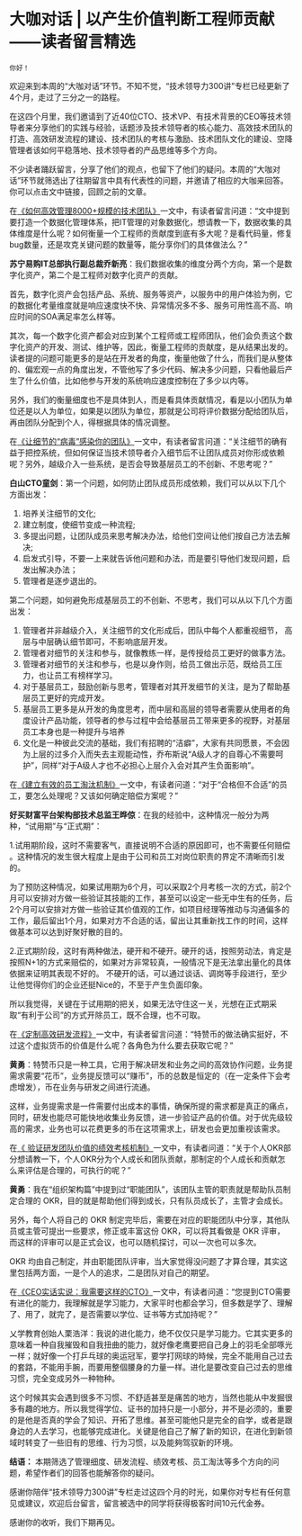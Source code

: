 # 大咖对话 | 以产生价值判断工程师贡献——读者留言精选

    你好！

欢迎来到本周的“大咖对话”环节。不知不觉，“技术领导力300讲”专栏已经更新了4个月，走过了三分之一的路程。

在这四个月里，我们邀请到了近40位CTO、技术VP、有技术背景的CEO等技术领导者来分享他们的实践与经验，话题涉及技术领导者的核心能力、高效技术团队的打造、高效研发流程的建设、技术团队的考核与激励、技术团队文化的建设、空降管理者该如何平稳落地、技术领导者的产品思维等多个方向。

不少读者踊跃留言，分享了他们的观点，也留下了他们的疑问。本周的“大咖对话”环节就筛选出了往期留言中具有代表性的问题，并邀请了相应的大咖来回答。你可以点击文中链接，回顾之前的文章。

在[《如何高效管理8000+规模的技术团队》](http://time.geekbang.org/column/article/9308)一文中，有读者留言问道：“文中提到要打造一个数据化管理体系，把IT管理的对象数据化，想请教一下，数据收集的具体维度是什么呢？如何衡量一个工程师的贡献度到底有多大呢？是看代码量，修复bug数量，还是攻克关键问题的数量等，能分享你们的具体做法么？”

**苏宁易购IT总部执行副总裁乔新亮**：我们数据收集的维度分两个方向，第一个是数字化资产，第二个是工程师对数字化资产的贡献。

首先，数字化资产会包括产品、系统、服务等资产，以服务中的用户体验为例，它的数据化考量维度就是响应速度快不快、异常情况多不多、服务可用性高不高、响应时间的SOA满足率怎么样等。

其次，每一个数字化资产都会对应到某个工程师或工程师团队，他们会负责这个数字化资产的开发、测试、维护等，因此，衡量工程师的贡献度，是从结果出发的。读者提的问题可能更多的是站在开发者的角度，衡量他做了什么，而我们是从整体的、偏宏观一点的角度出发，不管他写了多少代码、解决多少问题，只看他最后产生了什么价值，比如他参与开发的系统响应速度控制在了多少以内等。

另外，我们的衡量细度也不是具体到人，而是看具体贡献情况，看是以小团队为单位还是以人为单位，如果是以团队为单位，那就是公司将评价数据分配给团队后，再由团队分配到个人，得根据具体的情况调整。

在[《让细节的“病毒”感染你的团队》](http://time.geekbang.org/column/article/8273)一文中，有读者留言问道：“关注细节的确有益于把控系统，但如何保证当技术领导者介入细节后不让团队成员对你形成依赖呢？另外，越级介入一些系统，是否会导致基层员工的不创新、不思考呢？”

**白山CTO童剑**：第一个问题，如何防止团队成员形成依赖，我们可以从以下几个方面出发：

1.  培养关注细节的文化;
2.  建立制度，使细节变成一种流程;
3.  多提出问题，让团队成员来思考解决办法，给他们空间让他们按自己方法去解决;
4.  启发式引导，不要一上来就告诉他问题和办法，而是要引导他们发现问题，启发出解决办法；
5.  管理者是逐步退出的。

第二个问题，如何避免形成基层员工的不创新、不思考，我们可以从以下几个方面出发：

1.  管理者并非越级介入，关注细节的文化形成后，团队中每个人都重视细节， 高层与中层确认细节即可，不影响底层开发。
2.  管理者对细节的关注和参与，就像教练一样，是传授给员工更好的做事方法。
3.  管理者对细节的关注和参与，也是以身作则，给员工做出示范，既给员工压力，也让员工有榜样学习。
4.  对于基层员工，鼓励创新与思考，管理者对其开发细节的关注，是为了帮助基层员工更好的完成开发。
5.  基层员工更多是从开发的角度思考，而中层和高层的领导者需要从使用者的角度设计产品功能，领导者的参与过程中会给基层员工带来更多的视野，对基层员工本身也是一种提升与培养
6.  文化是一种彼此交流的基础，我们有招聘的“洁癖”，大家有共同愿景，不会因为上层的过多介入而失去主观能动性，乔布斯说“A级人才的自尊心不需要呵护”，同样“对于A级人才也不必担心上层介入会对其产生负面影响”。

在[《建立有效的员工淘汰机制》](http://time.geekbang.org/column/article/8240)一文中，有读者问道：“对于“合格但不合适”的员工，要怎么处理呢？又该如何确定赔偿方案呢？”

**好买财富平台架构部技术总监王晔倞**：在我的经验中，这种情况一般分为两种，“试用期”与“正式期”：

1.试用期阶段，这时不需要客气，直接说明不合适的原因即可，也不需要任何赔偿 。这种情况的发生很大程度上是由于公司和员工对岗位职责的界定不清晰而引发的。

为了预防这种情况，如果试用期为6个月，可以采取2个月考核一次的方式，前2个月可以安排对方做一些验证其技能的工作，甚至可以设定一些无中生有的任务，后2个月可以安排对方做一些验证其价值观的工作，如项目经理等推动与沟通偏多的工作，最后留出1个月，如果对方不合适的话，留出让其重新找工作的时间，这样做基本可以达到好聚好散的目的。

2.正式期阶段，这时有两种做法，硬开和不硬开。硬开的话，按照劳动法，肯定是按照N+1的方式来赔偿的，如果对方非常较真，一般情况下是无法拿出量化的具体依据来证明其表现不好的。 不硬开的话，可以通过谈话、调岗等手段进行，至少让他觉得你们的企业还挺Nice的，不至于产生负面印象。

所以我觉得，关键在于试用期的把关，如果无法守住这一关，光想在正式期采取“有利于公司”的方式开除员工，既不合理，也不可取。

在[《定制高效研发流程》](http://time.geekbang.org/column/article/6976)一文中，有读者留言问道：“特赞币的做法确实挺好，不过这个虚拟货币的价值是什么呢？各角色为什么要去获取它呢？”

**黄勇**：特赞币只是一种工具，它用于解决研发和业务之间的高效协作问题，业务提需求需要“花币”，业务提反馈可以“赚币”，币的总数是恒定的（在一定条件下会考虑增发），币在业务与研发之间进行流通。

这样，业务提需求是一件需要付出成本的事情，确保所提的需求都是真正的痛点，同时，研发也能尽可能快地收集业务反馈，进一步验证产品的价值。对于优先级较高的需求，业务也可以花费更多的币在这项需求上，研发也会更加重视该需求。

在[《 验证研发团队价值的绩效考核机制》](http://time.geekbang.org/column/article/7916)一文中，有读者问道：“关于个人OKR部分想请教一下，个人OKR分为个人成长和团队贡献，那制定的个人成长和贡献怎么来评估是合理的，可执行的呢？”

**黄勇**：我在“组织架构篇”中提到过“职能团队”，该团队主管的职责就是帮助队员制定合理的 OKR，目的就是帮助他们得到成长，只有队员成长了，主管才会成长。

另外，每个人将自己的 OKR 制定完毕后，需要在对应的职能团队中分享，其他队员或主管可提出一些要求，修正或丰富这份 OKR，可以将其看做是 OKR 评审，而这样的评审可以是正式会议，也可以随机探讨，可以一次也可以多次。

OKR 均由自己制定，并由职能团队评审，当大家觉得没问题了才算合理，其实这里包括两方面，一是个人的追求，二是团队对自己的期望。

在[《CEO实话实说：我需要这样的CTO》](http://time.geekbang.org/column/article/5975)一文中，有读者问道：“您提到CTO需要有进化的能力，我理解就是学习能力，大家平时也都会学习，但多数是学了、理解了、用了，就完了，是否需要以学位、证书等方式加持呢？”

乂学教育创始人栗浩洋：我说的进化能力，绝不仅仅只是学习能力。它其实更多的意味着一种自我摧毁和自我扭曲的能力，就好像老鹰要把自己身上的羽毛全部啄光一样；就好像一个打乒乓球的奥运冠军，要学打网球的時候，完全不能用自己过去的套路，不能用手腕，而要用整個腰身的力量一样。进化是要改变自己过去的思维习惯，完全变成另外一种物种。

这个时候其实会遇到很多不习惯、不舒适甚至是痛苦的地方，当然也能从中发掘很多有趣的地方。所以我觉得学位、证书的加持只是一小部分，并不是必须的，重要的是他是否真的学会了知识、开拓了思维。甚至可能他只是完全的自学，或者是跟身边的人去学习，也能够完成进化。关键是他自己了解了新的知识，在进化到新领域时转变了一些旧有的思维、行为习惯，以及能夠驾驭新的环境。

**结语：** 本期筛选了管理细度、研发流程、绩效考核、员工淘汰等多个方向的问题，希望作者们的回答也能解答你的疑问。

感谢你陪伴“技术领导力300讲”专栏走过这四个月的时光，如果你对专栏有任何意见或建议，欢迎后台留言，留言被选中的同学将获得极客时间10元代金券。

感谢你的收听，我们下期再见。
    